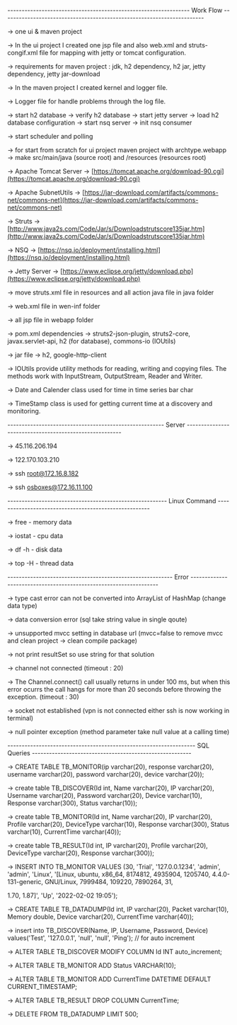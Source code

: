---------------------------------------------------------------- Work Flow -----------------------------------------------------------------------

-> one ui & maven project

-> In the ui project I created one jsp file and also web.xml and struts-congif.xml file for mapping with jetty or tomcat configuration.

-> requirements for maven project : jdk, h2 dependency, h2 jar, jetty dependency, jetty jar-download
 
-> In the maven project I created kernel and logger file. 

-> Logger file for handle problems through the log file. 

-> start h2 database -> verify h2 database -> start jetty server -> load h2 database configuration -> start nsq server -> init nsq consumer

-> start scheduler and polling

-> for start from scratch for ui project maven project with archtype.webapp -> make src/main/java (source root) and /resources (resources root)

-> Apache Tomcat Server → [https://tomcat.apache.org/download-90.cgi](https://tomcat.apache.org/download-90.cgi) 

-> Apache SubnetUtils → [https://jar-download.com/artifacts/commons-net/commons-net](https://jar-download.com/artifacts/commons-net/commons-net)

-> Struts → [http://www.java2s.com/Code/Jar/s/Downloadstrutscore135jar.htm](http://www.java2s.com/Code/Jar/s/Downloadstrutscore135jar.htm)

-> NSQ → [https://nsq.io/deployment/installing.html](https://nsq.io/deployment/installing.html) 

-> Jetty Server → [https://www.eclipse.org/jetty/download.php](https://www.eclipse.org/jetty/download.php)

-> move struts.xml file in resources and all action java file in java folder

-> web.xml file in wen-inf folder

-> all jsp file in webapp folder

-> pom.xml dependencies -> struts2-json-plugin, struts2-core, javax.servlet-api, h2 (for database), commons-io (IOUtils)

-> jar file -> h2, google-http-client

-> IOUtils provide utility methods for reading, writing and copying files. The methods work with InputStream, OutputStream, Reader and Writer.

-> Date and Calender class used for time in time series bar char

-> TimeStamp class is used for getting current time at a discovery and monitoring.   

------------------------------------------------------- Server -------------------------------------------------------

-> 45.116.206.194

-> 122.170.103.210

-> ssh root@172.16.8.182

-> ssh osboxes@172.16.11.100

-------------------------------------------------------- Linux Command ------------------------------------------------------

-> free - memory data

-> iostat - cpu data

-> df -h - disk data

-> top -H - thread data

---------------------------------------------------------- Error ------------------------------------------------------------------

-> type cast error can not be converted into ArrayList of HashMap (change data type)

-> data conversion error (sql take string value in single qoute)

-> unsupported mvcc setting in database url (mvcc=false to remove mvcc and clean project -> clean compile package)

-> not print resultSet so use string for that solution

-> channel not connected (timeout : 20) 

-> The Channel.connect() call usually returns in under 100 ms, but when this error ocurrs the call hangs for more than 20 seconds before throwing the exception. (timeout : 30)

-> socket not established (vpn is not connected either ssh is now working in terminal)

-> null pointer exception (method parameter take null value at a calling time)

------------------------------------------------------------------ SQL Queries --------------------------------------------------------

-> CREATE TABLE TB_MONITOR(ip varchar(20), response varchar(20), username varchar(20), password varchar(20), device varchar(20));

-> create table TB_DISCOVER(Id int, Name varchar(20), IP varchar(20), Username varchar(20), Password varchar(20), Device varchar(10), Response varchar(300), Status varchar(10));

-> create table TB_MONITOR(Id int, Name varchar(20), IP varchar(20), Profile varchar(20), DeviceType varchar(10), Response varchar(300), Status varchar(10), CurrentTime varchar(40));

-> create table TB_RESULT(Id int, IP varchar(20), Profile varchar(20), DeviceType varchar(20), Response varchar(300));

-> INSERT INTO TB_MONITOR VALUES (30, 'Trial', '127.0.0.1234', 'admin', 'admin', 'Linux', '[Linux, ubuntu, x86_64, 8174812, 4935904, 1205740, 4.4.0-131-generic, GNU/Linux, 7999484, 109220, 7890264, 31, 

   1.70, 1.87]', 'Up', '2022-02-02 19:05');

-> CREATE TABLE TB_DATADUMP(Id int, IP varchar(20), Packet varchar(10), Memory double, Device varchar(20), CurrentTime varchar(40));

-> insert into TB_DISCOVER(Name, IP, Username, Password, Device) values('Test', '127.0.0.1', 'null', 'null', 'Ping'); // for auto increment

-> ALTER TABLE TB_DISCOVER MODIFY COLUMN Id INT auto_increment;

-> ALTER TABLE TB_MONITOR ADD Status VARCHAR(10);

-> ALTER TABLE TB_MONITOR ADD CurrentTime DATETIME DEFAULT CURRENT_TIMESTAMP;

-> ALTER TABLE TB_RESULT DROP COLUMN CurrentTime;

-> DELETE FROM TB_DATADUMP LIMIT 500;
